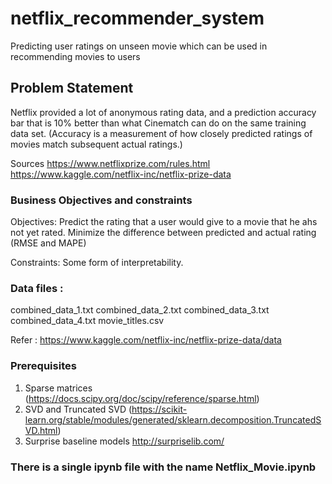 # netflix_recommender_system
Predicting user ratings on unseen movie which can be used in recommending movies to users

<h2> Problem Statement </h2>
Netflix provided a lot of anonymous rating data, and a prediction accuracy bar that is 10% better than what Cinematch can do on the same training data set. (Accuracy is a measurement of how closely predicted ratings of movies match subsequent actual ratings.)

Sources
  https://www.netflixprize.com/rules.html
  https://www.kaggle.com/netflix-inc/netflix-prize-data
  
  
<h3> Business Objectives and constraints</h3>

  Objectives:
    Predict the rating that a user would give to a movie that he ahs not yet rated.
    Minimize the difference between predicted and actual rating (RMSE and MAPE)
  
  Constraints:
    Some form of interpretability.

<h3>Data files :</h3>

  combined_data_1.txt
  combined_data_2.txt
  combined_data_3.txt
  combined_data_4.txt
  movie_titles.csv
  
  Refer : https://www.kaggle.com/netflix-inc/netflix-prize-data/data
  
  
<h3>Prerequisites</h3>

  1. Sparse matrices (https://docs.scipy.org/doc/scipy/reference/sparse.html)
  2. SVD and Truncated SVD (https://scikit-learn.org/stable/modules/generated/sklearn.decomposition.TruncatedSVD.html)
  3. Surprise baseline models http://surpriselib.com/

<h3> There is a single ipynb file with the name Netflix_Movie.ipynb </h3>
